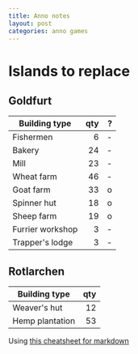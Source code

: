 ```yaml
---
title: Anno notes
layout: post
categories: anno games
---
```


# Islands to replace

## Goldfurt

Building type|qty|?
---|---:|---:
Fishermen|6|-
Bakery|24|-
Mill|23|-
Wheat farm|46|-
Goat farm|33|o
Spinner hut|18|o
Sheep farm|19|o
Furrier workshop|3|-
Trapper's lodge|3|-


## Rotlarchen

Building type|qty
---|---:
Weaver's hut|12
Hemp plantation|53


Using [this cheatsheet for markdown](https://github.com/adam-p/markdown-here/wiki/Markdown-Cheatsheet#tables)
